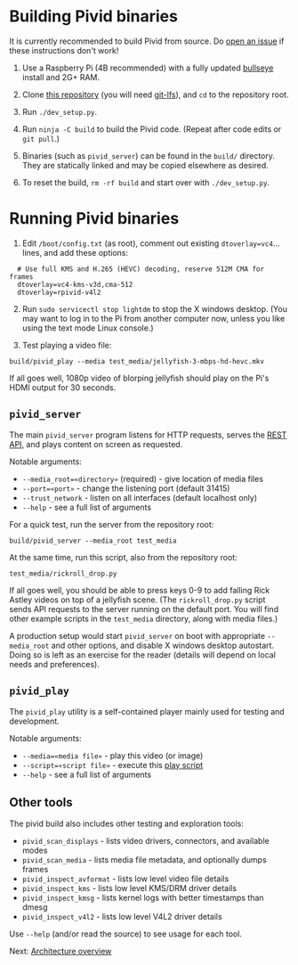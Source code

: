 # Building Pivid binaries

It is currently recommended to build Pivid from source.
Do [open an issue](https://github.com/egnor/pivid/issues) if these
instructions don't work!

1. Use a Raspberry Pi (4B recommended) with a fully updated
[bullseye](https://www.raspberrypi.com/news/raspberry-pi-os-debian-bullseye/)
install and 2G+ RAM.

2. Clone [this repository](https://github.com/egnor/pivid) (you will need
[git-lfs](https://git-lfs.github.com/)), and `cd` to the repository root.

3. Run `./dev_setup.py`.

4. Run `ninja -C build` to build the Pivid code. (Repeat after code edits
or `git pull`.)

5. Binaries (such as `pivid_server`) can be found in the `build/` directory.
They are statically linked and may be copied elsewhere as desired.

6. To reset the build, `rm -rf build` and start over with `./dev_setup.py`.

# Running Pivid binaries

1. Edit `/boot/config.txt` (as root), comment out existing
`dtoverlay=vc4`... lines, and add these options:

```
  # Use full KMS and H.265 (HEVC) decoding, reserve 512M CMA for frames
  dtoverlay=vc4-kms-v3d,cma-512
  dtoverlay=rpivid-v4l2
```

2. Run `sudo servicectl stop lightdm` to stop the X windows desktop.
   (You may want to log in to the Pi from another computer now, unless you
   like using the text mode Linux console.)

3. Test playing a video file:

```
build/pivid_play --media test_media/jellyfish-3-mbps-hd-hevc.mkv
```

If all goes well, 1080p video of blorping jellyfish should play on the
Pi's HDMI output for 30 seconds.

## `pivid_server`

The main `pivid_server` program listens for HTTP requests, serves the
[REST API](protocol.md), and plays content on screen as requested.

Notable arguments:

* `--media_root=«directory»` (required) - give location of media files
* `--port=«port»` - change the listening port (default 31415)
* `--trust_network` - listen on all interfaces (default localhost only)
* `--help` - see a full list of arguments

For a quick test, run the server from the repository root:

```
build/pivid_server --media_root test_media
```

At the same time, run this script, also from the repository root:

```
test_media/rickroll_drop.py
```

If all goes well, you should be able to press keys 0-9 to
add falling Rick Astley videos on top of a jellyfish scene.
(The `rickroll_drop.py` script sends API requests to the server
running on the default port. You will find other example scripts
in the `test_media` directory, along with media files.)

A production setup would start `pivid_server` on boot with appropriate
`--media_root` and other options, and disable X windows desktop autostart.
Doing so is left as an exercise for the reader
(details will depend on local needs and preferences).

## `pivid_play`

The `pivid_play` utility is a self-contained player mainly used
for testing and development.

Notable arguments:

* `--media=«media file»` - play this video (or image)
* `--script=«script file»` - execute this [play script](script.md)
* `--help` - see a full list of arguments

## Other tools

The pivid build also includes other testing and exploration tools:

* `pivid_scan_displays` - lists video drivers, connectors, and available modes
* `pivid_scan_media` - lists media file metadata, and optionally dumps frames
* `pivid_inspect_avformat` - lists low level video file details
* `pivid_inspect_kms` - lists low level KMS/DRM driver details
* `pivid_inspect_kmsg` - lists kernel logs with better timestamps than dmesg
* `pivid_inspect_v4l2` - lists low level V4L2 driver details

Use `--help` (and/or read the source) to see usage for each tool.

Next: [Architecture overview](architecture.md)
